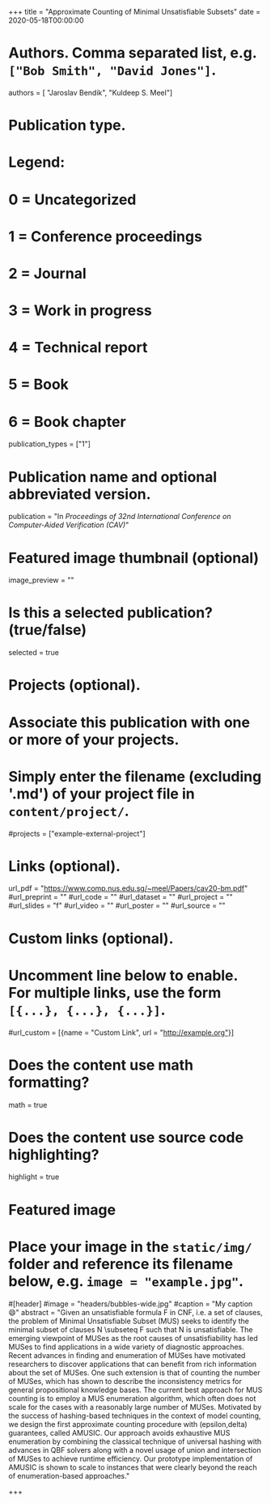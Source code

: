 +++
title = "Approximate Counting of Minimal Unsatisfiable Subsets"
date = 2020-05-18T00:00:00

# Authors. Comma separated list, e.g. `["Bob Smith", "David Jones"]`.
authors = [ "Jaroslav Bendik", "Kuldeep S. Meel"]

# Publication type.
# Legend:
# 0 = Uncategorized
# 1 = Conference proceedings
# 2 = Journal
# 3 = Work in progress
# 4 = Technical report
# 5 = Book
# 6 = Book chapter
publication_types = ["1"]

# Publication name and optional abbreviated version.
publication = "In *Proceedings of 32nd International Conference on Computer-Aided Verification (CAV)*"


# Featured image thumbnail (optional)
image_preview = ""

# Is this a selected publication? (true/false)
selected = true

# Projects (optional).
#   Associate this publication with one or more of your projects.
#   Simply enter the filename (excluding '.md') of your project file in `content/project/`.
#projects = ["example-external-project"]


# Links (optional).
url_pdf = "https://www.comp.nus.edu.sg/~meel/Papers/cav20-bm.pdf"
#url_preprint = ""
#url_code = ""
#url_dataset = ""
#url_project = ""
#url_slides = "f"
#url_video = ""
#url_poster = ""
#url_source = ""

# Custom links (optional).
#   Uncomment line below to enable. For multiple links, use the form `[{...}, {...}, {...}]`.
#url_custom = [{name = "Custom Link", url = "http://example.org"}]

# Does the content use math formatting?
math = true

# Does the content use source code highlighting?
highlight = true

# Featured image
# Place your image in the `static/img/` folder and reference its filename below, e.g. `image = "example.jpg"`.
#[header]
#image = "headers/bubbles-wide.jpg"
#caption = "My caption :smile:"
abstract = "Given an unsatisfiable formula F in CNF, i.e. a set of clauses, the problem of Minimal Unsatisfiable Subset (MUS) seeks to identify the minimal subset of clauses N \subseteq F such that N is unsatisfiable. The emerging viewpoint of MUSes as the root causes of unsatisfiability has led MUSes to find applications in a wide variety of diagnostic approaches. Recent advances in finding and enumeration of MUSes have motivated researchers to discover applications that can benefit from rich information about the set of MUSes. One such extension is that of counting the number of MUSes, which has shown to describe the inconsistency metrics for general propositional knowledge bases. The current best approach for MUS counting is to employ a MUS enumeration algorithm, which often does not scale for the cases with a reasonably large number of MUSes. Motivated by the success of hashing-based techniques in the context of model counting, we design the first approximate counting procedure with (epsilon,delta) guarantees, called AMUSIC. Our approach avoids exhaustive MUS enumeration by combining the classical technique of universal hashing with advances in QBF solvers along with a novel usage of union and intersection of MUSes to achieve runtime efficiency. Our prototype implementation of AMUSIC is shown to scale to instances that were clearly beyond the reach of enumeration-based approaches."

+++
